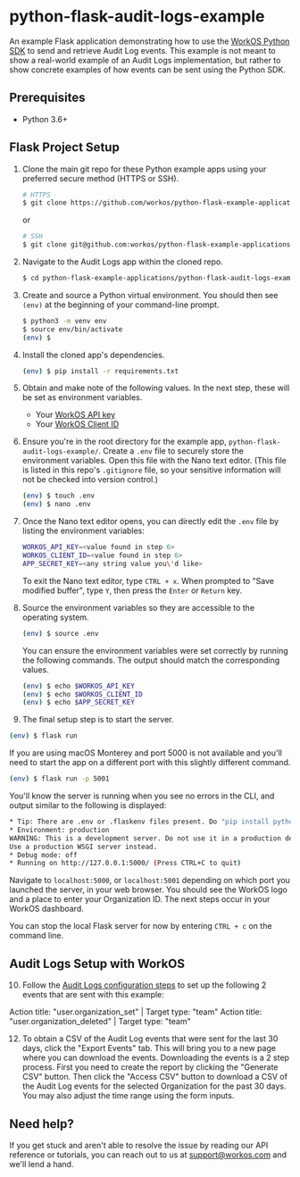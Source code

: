 # python-flask-audit-logs-example

An example Flask application demonstrating how to use the [WorkOS Python SDK](https://github.com/workos/workos-python) to send and retrieve Audit Log events. This example is not meant to show a real-world example of an Audit Logs implementation, but rather to show concrete examples of how events can be sent using the Python SDK.

## Prerequisites

- Python 3.6+

## Flask Project Setup

1. Clone the main git repo for these Python example apps using your preferred secure method (HTTPS or SSH).

   ```bash
   # HTTPS
   $ git clone https://github.com/workos/python-flask-example-applications.git
   ```

   or

   ```bash
   # SSH
   $ git clone git@github.com:workos/python-flask-example-applications.git
   ```

2. Navigate to the Audit Logs app within the cloned repo.

   ```bash
   $ cd python-flask-example-applications/python-flask-audit-logs-example
   ```

3. Create and source a Python virtual environment. You should then see `(env)` at the beginning of your command-line prompt.

   ```bash
   $ python3 -m venv env
   $ source env/bin/activate
   (env) $
   ```

4. Install the cloned app's dependencies.

   ```bash
   (env) $ pip install -r requirements.txt
   ```

5. Obtain and make note of the following values. In the next step, these will be set as environment variables.

   - Your [WorkOS API key](https://dashboard.workos.com/api-keys)
   - Your [WorkOS Client ID](https://dashboard.workos.com/configuration)

6. Ensure you're in the root directory for the example app, `python-flask-audit-logs-example/`. Create a `.env` file to securely store the environment variables. Open this file with the Nano text editor. (This file is listed in this repo's `.gitignore` file, so your sensitive information will not be checked into version control.)

   ```bash
   (env) $ touch .env
   (env) $ nano .env
   ```

7. Once the Nano text editor opens, you can directly edit the `.env` file by listing the environment variables:

   ```bash
   WORKOS_API_KEY=<value found in step 6>
   WORKOS_CLIENT_ID=<value found in step 6>
   APP_SECRET_KEY=<any string value you\'d like>
   ```

   To exit the Nano text editor, type `CTRL + x`. When prompted to "Save modified buffer", type `Y`, then press the `Enter` or `Return` key.

8. Source the environment variables so they are accessible to the operating system.

   ```bash
   (env) $ source .env
   ```

   You can ensure the environment variables were set correctly by running the following commands. The output should match the corresponding values.

   ```bash
   (env) $ echo $WORKOS_API_KEY
   (env) $ echo $WORKOS_CLIENT_ID
   (env) $ echo $APP_SECRET_KEY
   ```

9. The final setup step is to start the server.

```bash
(env) $ flask run
```

If you are using macOS Monterey and port 5000 is not available and you'll need to start the app on a different port with this slightly different command.

```bash
(env) $ flask run -p 5001
```

You'll know the server is running when you see no errors in the CLI, and output similar to the following is displayed:

```bash
* Tip: There are .env or .flaskenv files present. Do "pip install python-dotenv" to use them.
* Environment: production
WARNING: This is a development server. Do not use it in a production deployment.
Use a production WSGI server instead.
* Debug mode: off
* Running on http://127.0.0.1:5000/ (Press CTRL+C to quit)
```

Navigate to `localhost:5000`, or `localhost:5001` depending on which port you launched the server, in your web browser. You should see the WorkOS logo and a place to enter your Organization ID. The next steps occur in your WorkOS dashboard.

You can stop the local Flask server for now by entering `CTRL + c` on the command line.

## Audit Logs Setup with WorkOS

10. Follow the [Audit Logs configuration steps](https://workos.com/docs/audit-logs/emit-an-audit-log-event/sign-in-to-your-workos-dashboard-account-and-configure-audit-log-event-schemas) to set up the following 2 events that are sent with this example:

Action title: "user.organization_set" | Target type: "team"
Action title: "user.organization_deleted" | Target type: "team"

12. To obtain a CSV of the Audit Log events that were sent for the last 30 days, click the "Export Events" tab. This will bring you to a new page where you can download the events. Downloading the events is a 2 step process. First you need to create the report by clicking the "Generate CSV" button. Then click the "Access CSV" button to download a CSV of the Audit Log events for the selected Organization for the past 30 days. You may also adjust the time range using the form inputs.

## Need help?

If you get stuck and aren't able to resolve the issue by reading our API reference or tutorials, you can reach out to us at support@workos.com and we'll lend a hand.
